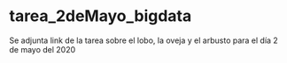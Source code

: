 # tarea_2deMayo_bigdata
Se adjunta link de la tarea sobre el lobo, la oveja y el arbusto para el día 2 de mayo del 2020
